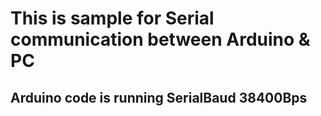 # This is sample for Serial communication between Arduino & PC
## Arduino code is running SerialBaud 38400Bps